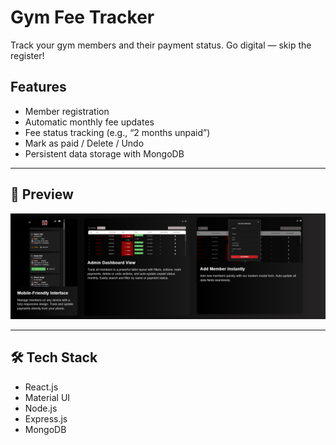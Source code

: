 # Gym Fee Tracker

Track your gym members and their payment status.
Go digital — skip the register!

##  Features
- Member registration
- Automatic monthly fee updates
- Fee status tracking (e.g., “2 months unpaid”)
- Mark as paid / Delete / Undo
- Persistent data storage with MongoDB

---

## 📸 Preview

![App Screenshot](/Frontend/src/assets/images/gym-fee-tracker-preview.png)




---

## 🛠️ Tech Stack

- React.js
- Material UI
- Node.js
- Express.js
- MongoDB
